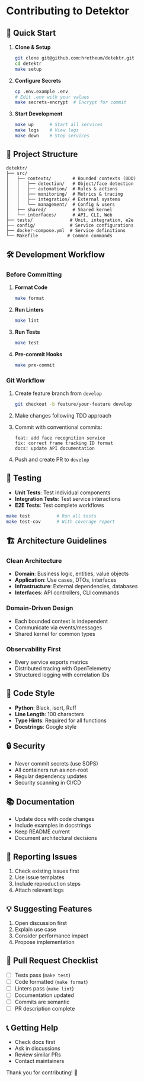# Contributing to Detektor

## 🚀 Quick Start

1. **Clone & Setup**
   ```bash
   git clone git@github.com:hretheum/detektr.git
   cd detektr
   make setup
   ```

2. **Configure Secrets**
   ```bash
   cp .env.example .env
   # Edit .env with your values
   make secrets-encrypt  # Encrypt for commit
   ```

3. **Start Development**
   ```bash
   make up      # Start all services
   make logs    # View logs
   make down    # Stop services
   ```

## 📁 Project Structure

```
detektr/
├── src/
│   ├── contexts/        # Bounded contexts (DDD)
│   │   ├── detection/   # Object/face detection
│   │   ├── automation/  # Rules & actions
│   │   ├── monitoring/  # Metrics & tracing
│   │   ├── integration/ # External systems
│   │   └── management/  # Config & users
│   ├── shared/          # Shared kernel
│   └── interfaces/      # API, CLI, Web
├── tests/              # Unit, integration, e2e
├── config/             # Service configurations
├── docker-compose.yml  # Service definitions
└── Makefile           # Common commands
```

## 🛠️ Development Workflow

### Before Committing

1. **Format Code**
   ```bash
   make format
   ```

2. **Run Linters**
   ```bash
   make lint
   ```

3. **Run Tests**
   ```bash
   make test
   ```

4. **Pre-commit Hooks**
   ```bash
   make pre-commit
   ```

### Git Workflow

1. Create feature branch from `develop`
   ```bash
   git checkout -b feature/your-feature develop
   ```

2. Make changes following TDD approach

3. Commit with conventional commits:
   ```
   feat: add face recognition service
   fix: correct frame tracking ID format
   docs: update API documentation
   ```

4. Push and create PR to `develop`

## 🧪 Testing

- **Unit Tests**: Test individual components
- **Integration Tests**: Test service interactions
- **E2E Tests**: Test complete workflows

```bash
make test          # Run all tests
make test-cov      # With coverage report
```

## 🏗️ Architecture Guidelines

### Clean Architecture
- **Domain**: Business logic, entities, value objects
- **Application**: Use cases, DTOs, interfaces
- **Infrastructure**: External dependencies, databases
- **Interfaces**: API controllers, CLI commands

### Domain-Driven Design
- Each bounded context is independent
- Communicate via events/messages
- Shared kernel for common types

### Observability First
- Every service exports metrics
- Distributed tracing with OpenTelemetry
- Structured logging with correlation IDs

## 📝 Code Style

- **Python**: Black, isort, Ruff
- **Line Length**: 100 characters
- **Type Hints**: Required for all functions
- **Docstrings**: Google style

## 🔒 Security

- Never commit secrets (use SOPS)
- All containers run as non-root
- Regular dependency updates
- Security scanning in CI/CD

## 📚 Documentation

- Update docs with code changes
- Include examples in docstrings
- Keep README current
- Document architectural decisions

## 🐛 Reporting Issues

1. Check existing issues first
2. Use issue templates
3. Include reproduction steps
4. Attach relevant logs

## 💡 Suggesting Features

1. Open discussion first
2. Explain use case
3. Consider performance impact
4. Propose implementation

## 🎯 Pull Request Checklist

- [ ] Tests pass (`make test`)
- [ ] Code formatted (`make format`)
- [ ] Linters pass (`make lint`)
- [ ] Documentation updated
- [ ] Commits are semantic
- [ ] PR description complete

## 📞 Getting Help

- Check docs first
- Ask in discussions
- Review similar PRs
- Contact maintainers

Thank you for contributing! 🙏